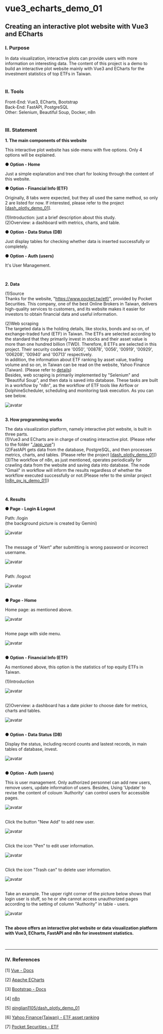 # **vue3_echarts_demo_01**

## **Creating an interactive plot website with Vue3 and ECharts**


### **Ⅰ. Purpose** 

In data visualization, interactive plots can provide users with more information on interesting data. The content of this project is a demo to build an interactive plot website mainly with Vue3 and ECharts for the investment statistics of top ETFs in Taiwan.<br><br>

### **Ⅱ. Tools**

Front-End: Vue3, ECharts, Bootstrap <br> 
Back-End: FastAPI, PostgreSQL <br>
Other: Selenium, Beautiful Soup, Docker, n8n <br>
<br>

### **Ⅲ. Statement**<br>


__1. The main components of this website__ <br>

This interactive plot website has side-menu with five options. Only 4 options will be explained.<br>

__● Option -  Home__<br>

Just a simple explanation and tree chart for looking through the content of this website.<br>

__● Option - Financial Info (ETF)__<br>

Originally, 8 tabs were expected, but they all used the same method, so only 2 are listed for now. If interested, please refer to the project  [[dash_plotly_demo_01](<https://github.com/qinglian1105/dash_plotly_demo_01>)].<br>

(1)Introduction: just a brief description about this study.<br>
(2)Overview: a dashboard with metrics, charts, and table.<br>

__● Option - Data Status (DB)__<br>

Just display tables for checking whether data is inserted successfully or completely.<br>

__● Option - Auth (users)__<br>

It's User Management.<br>

<br>


__2. Data__ <br>

(1)Source <br>
Thanks for the website, "https://www.pocket.tw/etf/", provided by Pocket Securities. This company, one of the best Online Brokers in Taiwan, delivers high-quality services to customers, and its website makes it easier for investors to obtain financial data and useful information.<br>

(2)Web scraping<br>
The targeted data is the holding details, like stocks, bonds and so on, of exchange-traded fund (ETF) in Taiwan. The ETFs are selected according to the standard that they primarily invest in stocks and their asset value is more than one hundred billion (TWD). Therefore, 8 ETFs are selected in this project. Their security codes are '0050', '00878', '0056', '00919', '00929', '006208', '00940' and '00713' respectively.<br>
In addition, the information about ETF ranking by asset value, trading volume and so on, in Taiwan can be read on the website, Yahoo Finance (Taiwan). (Please refer to [details](<https://tw.stock.yahoo.com/tw-etf/total-assets>))<br>
Besides, web scraping is primarily implemented by "Selenium" and "Beautiful Soup", and then data is saved into database. These tasks are built in a workflow by "n8n", as the workflow of ETF tools like Airflow or DolphineScheduler, scheduling and monitoring task execution. As you can see below.<br>

![avatar](./README_png/n8n_workflow_etf_crawler.png)
<br><br>

__3. How programming works__ <br>

The data visualization platform, namely interactive plot website, is built in three parts.<br>
(1)Vue3 and ECharts are in charge of creating interactive plot. (Please refer to the folder   "[./app_vue](./app_vue)")<br>
(2)FastAPI gets data from the database, PostgreSQL, and then processes metrics, charts, and tables. (Please refer the project  [[dash_plotly_demo_01](<https://github.com/qinglian1105/dash_plotly_demo_01>)])<br>
(3)The workflow of n8n, as just mentioned, operates periodically for crawling data from the website and saving data into database. The node "Gmail" in workflow will inform the results regardless of whether the workflow executed successfully or not.(Please refer to the similar project  [[n8n_py_js_demo_01](<https://github.com/qinglian1105/n8n_py_js_demo_01>)])<br>

<br>


__4. Results__ <br>

__● Page - Login & Logout__ <br>

Path: /login<br>
(the background picture is created by Gemini)<br>

![avatar](./README_png/page_login.png)
<br><br>

The message of "Alert" after submitting is wrong password or incorrect username.<br>

![avatar](./README_png/page_login_check.png)
<br><br>


Path: /logout<br>

![avatar](./README_png/page_logout.png)
<br><br>


__● Page - Home__ <br>

Home page: as mentioned above.<br>

![avatar](./README_png/page_home.png)
<br><br>

Home page with side menu.<br>

![avatar](./README_png/page_home_with_sidemenu.png)
<br><br>


__● Option - Financial Info (ETF)__ <br>


As mentioned above, this option is the statistics of top equity ETFs in Taiwan.<br>

(1)Introduction<br>

![avatar](./README_png/page_fin_info_introduction.png)
<br><br>

(2)Overview: a dashboard has a date picker to choose date for metrics, charts and tables.<br>

![avatar](./README_png/page_fin_info_overview.png)
<br><br>

__● Option - Data Status (DB)__ <br>

Display the status, including record counts and lastest records, in main tables of database, invest. <br>

![avatar](./README_png/page_data_status.png)
<br><br>

__● Option - Auth (users)__ <br>

This is user management. Only authorized personnel can add new users, remove users, update information of users. Besides, Using 'Update' to revise the content of coloum 'Authority' can control users for accessible pages. <br>

![avatar](./README_png/page_auth_user.png)
<br><br>

Click the button "New Add" to add new user.

![avatar](./README_png/page_auth_add_user.png)
<br><br>

Click the icon "Pen" to edit user information.

![avatar](./README_png/page_auth_edit_user.png)
<br><br>

Click the icon "Trash can" to delete user information.

![avatar](./README_png/page_auth_delete_user.png)
<br><br>

Take an example. The upper right corner of the picture below shows that login user is stuff, so he or she cannot access unauthorized pages according to the setting of column "Authority" in table - users.  <br>

![avatar](./README_png/page_auth_user_inaccessible.png)
<br><br>


__The above offers an interactive plot website or data visualization platform with Vue3, ECharts, FastAPI and n8n for investment statistics.__ <br>

<br>

---

### **Ⅳ. References**

[1] [Vue - Docs](<https://vuejs.org/guide/introduction.html>)

[2] [Apache ECharts](<https://echarts.apache.org/zh/index.html>)

[3] [Bootstrap - Docs](<https://getbootstrap.com/docs/5.0/getting-started/introduction/>)

[4] [n8n](<https://n8n.io/>)

[5] [qinglian1105/dash_plotly_demo_01](<https://github.com/qinglian1105/dash_plotly_demo_01>)

[6] [Yahoo Finance(Taiwan) - ETF asset ranking](<https://tw.stock.yahoo.com/tw-etf/total-assets>)

[7] [Pocket Securities - ETF](<https://www.pocket.tw/etf/>)

